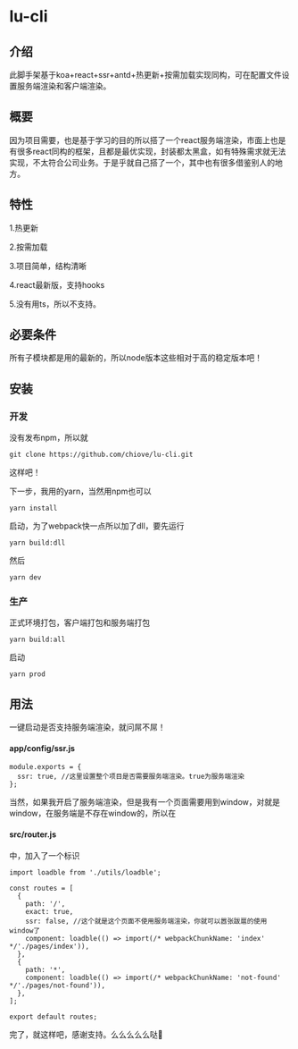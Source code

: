# lu-cli

## 介绍
此脚手架基于koa+react+ssr+antd+热更新+按需加载实现同构，可在配置文件设置服务端渲染和客户端渲染。

## 概要
因为项目需要，也是基于学习的目的所以搭了一个react服务端渲染，市面上也是有很多react同构的框架，且都是最优实现，封装都太黑盒，如有特殊需求就无法实现，不太符合公司业务。于是乎就自己搭了一个，其中也有很多借鉴别人的地方。

## 特性
1.热更新

2.按需加载

3.项目简单，结构清晰

4.react最新版，支持hooks

5.没有用ts，所以不支持。

## 必要条件
所有子模块都是用的最新的，所以node版本这些相对于高的稳定版本吧！

## 安装

### 开发

没有发布npm，所以就

```
git clone https://github.com/chiove/lu-cli.git
```
这样吧！

下一步，我用的yarn，当然用npm也可以
```
yarn install
```

启动，为了webpack快一点所以加了dll，要先运行
```
yarn build:dll
```
然后

```
yarn dev
```
### 生产
正式环境打包，客户端打包和服务端打包
```
yarn build:all
```

启动
```
yarn prod
```
## 用法
 一键启动是否支持服务端渲染，就问屌不屌！
#### app/config/ssr.js

```
module.exports = {
  ssr: true, //这里设置整个项目是否需要服务端渲染。true为服务端渲染
};
```
当然，如果我开启了服务端渲染，但是我有一个页面需要用到window，对就是window，在服务端是不存在window的，所以在
#### src/router.js
中，加入了一个标识
```
import loadble from './utils/loadble';

const routes = [
  {
    path: '/',
    exact: true,
    ssr: false, //这个就是这个页面不使用服务端渲染，你就可以嚣张跋扈的使用window了
    component: loadble(() => import(/* webpackChunkName: 'index' */'./pages/index')),
  },
  {
    path: '*',
    component: loadble(() => import(/* webpackChunkName: 'not-found' */'./pages/not-found')),
  },
];

export default routes;
```
完了，就这样吧，感谢支持。么么么么么哒💋

